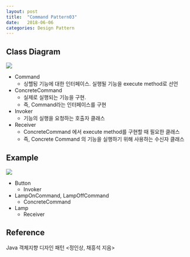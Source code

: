 ```yaml
---
layout: post
title:  "Command Pattern03"
date:   2018-06-06
categories: Design Pattern
---
```


## Class Diagram

![](/image/com01.png) 

- Command
  - 싱핼됭 기능에 대한 인터페이스. 실행될 기능을 execute method로 선언
- ConcreteCommand
  - 실제로 실행되는 기능을 구현.
  - 즉, Command라는 인터페이스를 구현
- Invoker 
  - 기능의 실행을 요청하는 호출자 클래스
- Receiver
  - ConcreteCommand 에서 execute method를 구현할 때 필요한 클래스
  - 즉, Concrete Command 의 기능을 실행하기 위해 사용하는 수신자 클래스

## Example

![](/image/com02.png) 

- Button
  - Invoker
- LampOnCommand, LampOffCommand
  - ConcreteCommand
- Lamp
  - Receiver

## Reference

Java 객체지향 디자인 패턴 <정인상, 채흥석 지음>

